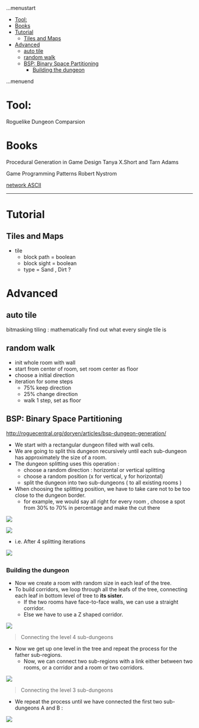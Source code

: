 ...menustart

 - [Tool:](#1f36ce0c302c8d31f2c4ce8b927047ab)
 - [Books](#6225eb5bf8a031f750a1b03f810ccc6a)
 - [Tutorial](#368fe771261fcb18f7988833c9294a20)
     - [Tiles and Maps](#40b06c547952c7c5a66dd95a1d9c26f3)
 - [Advanced](#9b6545e4cea9b4ad4979d41bb9170e2b)
     - [auto tile](#4d884e87dece8f6dbaa651d1b3a86ace)
     - [random walk](#396c9aa8a56ee3ea6e06423717b340b3)
     - [BSP: Binary Space Partitioning](#fd8334f88acc5ac4a4b89af90ce18c0c)
         - [Building the dungeon](#cf6432b1f365fe43ae2285cf70e002e0)

...menuend


<h2 id="1f36ce0c302c8d31f2c4ce8b927047ab"></h2>

# Tool: 

Roguelike Dungeon Comparsion

<h2 id="6225eb5bf8a031f750a1b03f810ccc6a"></h2>

# Books 
Procedural Generation in Game Design 
		 Tanya X.Short and Tarn Adams

Game Programming Patterns
	Robert Nystrom 



[network ASCII](http://network-science.de/ascii/)

---

<h2 id="368fe771261fcb18f7988833c9294a20"></h2>

# Tutorial

<h2 id="40b06c547952c7c5a66dd95a1d9c26f3"></h2>

## Tiles and Maps

 - tile
    - block path = boolean
    - block sight = boolean
    - type = Sand , Dirt ?

<h2 id="9b6545e4cea9b4ad4979d41bb9170e2b"></h2>

# Advanced 

<h2 id="4d884e87dece8f6dbaa651d1b3a86ace"></h2>

## auto tile

bitmasking tiling : mathematically find out what every single tile is


<h2 id="396c9aa8a56ee3ea6e06423717b340b3"></h2>

## random walk

 - init whole room with wall 
 - start from center of room, set room center as floor
 - choose a initial direction
 - iteration for some  steps
    - 75% keep direction
    - 25% change direction
    - walk 1 step, set as floor


<h2 id="fd8334f88acc5ac4a4b89af90ce18c0c"></h2>

## BSP: Binary Space Partitioning 

http://roguecentral.org/doryen/articles/bsp-dungeon-generation/

 - We start with a rectangular dungeon filled with wall cells.
 - We are going to split this dungeon recursively until each sub-dungeon has approximately the size of a room.
 - The dungeon splitting uses this operation :
    - choose a random direction : horizontal or vertical splitting
    - choose a random position (x for vertical, y for horizontal)
    - split the dungeon into two sub-dungeons ( to all existing rooms )
 - When choosing the splitting position, we have to take care not to be too close to the dungeon border. 
    - for example, we would say all right for every room , choose a spot from 30% to 70% in percentage and make the cut there 


![](http://roguecentral.org/doryen/data/articles/dungeon_bsp1-medium.jpg)

![](http://roguecentral.org/doryen/data/articles/dungeon_bsp2-medium.jpg)

 - i.e. After 4 splitting iterations 

![](http://roguecentral.org/doryen/data/articles/dungeon_bsp3-medium.jpg)


<h2 id="cf6432b1f365fe43ae2285cf70e002e0"></h2>

### Building the dungeon

 - Now we create a room with random size in each leaf of the tree.
 - To build corridors, we loop through all the leafs of the tree, connecting each leaf in bottom level of tree to **its sister.**
    - If the two rooms have face-to-face walls, we can use a straight corridor. 
    - Else we have to use a Z shaped corridor.
 
![](http://roguecentral.org/doryen/data/articles/dungeon_bsp5-medium.jpg)

> Connecting the level 4 sub-dungeons

 - Now we get up one level in the tree and repeat the process for the father sub-regions. 
    - Now, we can connect two sub-regions with a link either between two rooms, or a corridor and a room or two corridors.

![](http://roguecentral.org/doryen/data/articles/dungeon_bsp6-medium.jpg)

> Connecting the level 3 sub-dungeons


 - We repeat the process until we have connected the first two sub-dungeons A and B :

![](http://roguecentral.org/doryen/data/articles/dungeon_bsp7-medium.jpg)






